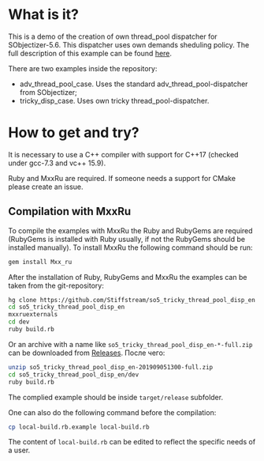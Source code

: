 # What is it?

This is a demo of the creation of own thread_pool dispatcher for SObjectizer-5.6.
This dispatcher uses own demands sheduling policy. The full description of this example can be found [here](https://github.com/Stiffstream/sobjectizer/wiki/SO-5.6-Tutorials-TrickyThreadPool-Intro).

There are two examples inside the repository:

* adv_thread_pool_case. Uses the standard adv_thread_pool-dispatcher from SObjectizer;
* tricky_disp_case. Uses own tricky thread_pool-dispatcher.

# How to get and try?

It is necessary to use a C++ compiler with support for C++17 (checked under gcc-7.3 and vc++ 15.9).

Ruby and MxxRu are required. If someone needs a support for CMake please create an issue.

## Compilation with MxxRu

To compile the examples with MxxRu the Ruby and RubyGems are required (RubyGems is installed with Ruby usually, if not the RubyGems should be installed manually).
To install MxxRu the following command should be run:

```sh
gem install Mxx_ru
```

After the installation of Ruby, RubyGems and MxxRu the examples can be taken from the git-repository:

```sh
hg clone https://github.com/Stiffstream/so5_tricky_thread_pool_disp_en
cd so5_tricky_thread_pool_disp_en
mxxruexternals
cd dev
ruby build.rb
```

Or an archive with a name like `so5_tricky_thread_pool_disp_en-*-full.zip` can be downloaded from [Releases](https://github.com/Stiffstream/so5_tricky_thread_pool_disp_en/releases). После чего:

```sh
unzip so5_tricky_thread_pool_disp_en-201909051300-full.zip
cd so5_tricky_thread_pool_disp_en/dev
ruby build.rb
```

The complied example should be inside `target/release` subfolder.

One can also do the following command before the compilation:

```sh
cp local-build.rb.example local-build.rb
```

The content of `local-build.rb` can be edited to reflect the specific needs of a user.

